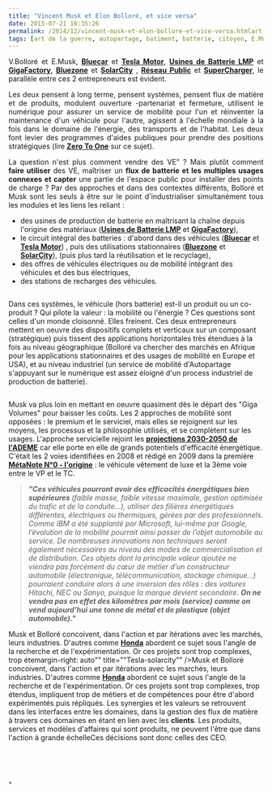 ```yaml
---
title: "Vincent Musk et Elon Bolloré, et vice versa"
date: 2015-07-21 16:35:26
permalink: /2014/12/vincent-musk-et-elon-bollore-et-vice-versa.htmlart
tags: [art de la guerre, autopartage, batiment, batterie, citoyen, E.Musk, économie fonctionnalité, innovation, pensée complexe, plate-forme, Service de mobilité]
---
```


<p style="text-align: justify">V.Bolloré et E.Musk, <a href="http://www.bluecar.fr/" target="_blank"><strong>Bluecar</strong></a> et <a href="http://www.teslamotors.com/fr_FR/" target="_blank"><strong>Tesla Motor</strong></a>, <a href="http://www.usinenouvelle.com/article/bollore-le-secret-est-dans-la-batterie.N205128" target="_blank"><strong>Usines de Batterie LMP</strong></a> et <a href="http://www.santacruzsentinel.com/business/20141214/tesla-gigafactory-elon-musks-vision-may-be-game-changer-for-utilities" target="_blank"><strong>GigaFactory</strong></a>, <a href="http://www.lefigaro.fr/societes/2014/12/13/20005-20141213ARTFIG00007-bollore-commence-l-essaimage-des-bluezones-en-afrique.php" target="_blank"><strong>Bluezone</strong></a> et <strong><a href="http://www.solarcity.com/" target="_blank">SolarCity</a></strong> , <a href="http://www.actu-environnement.com/ae/news/bollore-candidat-operateur-national-borne-ve-23438.php4" target="_blank"><strong>Réseau Public</strong></a> et <a href="http://www.teslamotors.com/fr_BE/supercharger" target="_blank"><strong>SuperCharger</strong></a>, le parallèle entre ces 2 entrepreneurs est évident.</p> <p style="text-align: justify">Les deux pensent à long terme, pensent systèmes, pensent flux de matière et de produits, modulent ouverture -partenariat et fermeture, utilisent le numérique pour assurer un service de mobilité pour l'un et réinventer la maintenance d'un véhicule pour l'autre, agissent à l'échelle mondiale à la fois dans le domaine de l'énergie, des transports et de l'habitat. Les deux font levier des programmes d'aides publiques pour prendre des positions stratégiques (lire <a href="http://zerotoonebook.com/" target="_blank"><strong>Zero To One</strong></a> sur ce sujet).</p> <p style="text-align: justify">La question n'est plus comment vendre des VE" ? Mais plutôt comment <strong>faire utiliser</strong> des VE, maîtriser un <strong>flux de batterie et les multiples usages connexes et capter</strong> une partie de l'espace public pour installer des points de charge ? Par des approches et dans des contextes différents, Bolloré et Musk sont les seuls à être sur le point d'industrialiser simultanément tous les modules et les liens les reliant :</p> <p style=""text-align: justify""></p>  <!--more-->  <ul> <li>des usines de production de batterie en maîtrisant la chaîne depuis l'origine des matériaux (<a href=""http://www.usinenouvelle.com/article/bollore-le-secret-est-dans-la-batterie.N205128"" target=""_blank""><strong>Usines de Batterie LMP</strong></a> et <a href=""http://www.santacruzsentinel.com/business/20141214/tesla-gigafactory-elon-musks-vision-may-be-game-changer-for-utilities"" target=""_blank""><strong>GigaFactory</strong></a>),</li> <li>le circuit intégral des batteries : d'abord dans des véhicules (<a href=""http://www.bluecar.fr/"" target=""_blank""><strong>Bluecar</strong></a> et <a href=""http://www.teslamotors.com/fr_FR/"" target=""_blank""><strong>Tesla Motor</strong></a>) , puis des utilisations stationnaires (<a href=""http://www.lefigaro.fr/societes/2014/12/13/20005-20141213ARTFIG00007-bollore-commence-l-essaimage-des-bluezones-en-afrique.php"" target=""_blank""><strong>Bluezone</strong></a> et <strong><a href=""http://www.solarcity.com/"" target=""_blank"">SolarCity</a></strong>), (puis plus tard la réutilisation et le recyclage),</li> <li>des offres de véhicules électriques ou de mobilité intégrant des véhicules et des bus électriques,</li> <li>des stations de recharges des véhicules.</li> </ul> <p><a class=""asset-img-link"" href="https://gabrielplassat.github.io/transportsdufutur/wp-content/uploads/sites/6/old/6a0120a66d2ad4970b01b8d0ab868d970c-pi.png""><img alt=""Blue"" class=""asset  asset-image at-xid-6a0120a66d2ad4970b01b8d0ab868d970c img-responsive"" src=""/wp-content/uploads/sites/6/old/6a0120a66d2ad4970b01b8d0ab868d970c-500wi.png"" style=""margin-left: automargin-right: auto"" title=""Blue"" /></a></p> <p style=""text-align: justify"">Dans ces systèmes, le véhicule (hors batterie) est-il un produit ou un co-produit ? Qui pilote la valeur : la mobilité ou l'énergie ? Ces questions sont celles d'un monde cloisonné. Elles freinent. Ces deux entrepreneurs mettent en oeuvre des dispositifs complets et verticaux sur un composant (stratégique) puis tissent des applications horizontales très étendues à la fois au niveau géographique (Bolloré va chercher des marchés en Afrique pour les applications stationnaires et des usages de mobilité en Europe et USA), et au niveau industriel (un service de mobilité d'Autopartage s'appuyant sur le numérique est assez éloigné d'un process industriel de production de batterie).</p> <p style=""text-align: justify""><a class=""asset-img-link"" href="https://gabrielplassat.github.io/transportsdufutur/wp-content/uploads/sites/6/old/6a0120a66d2ad4970b01bb07c6844c970d-pi.png""><img alt=""Bluemonde"" class=""asset  asset-image at-xid-6a0120a66d2ad4970b01bb07c6844c970d img-responsive"" src=""/wp-content/uploads/sites/6/old/6a0120a66d2ad4970b01bb07c6844c970d-500wi.png"" style=""margin-left: automargin-right: auto"" title=""Bluemonde"" /></a></p> <p style=""text-align: justify"">Musk va plus loin en mettant en oeuvre quasiment dès le départ des "Giga Volumes" pour baisser les coûts. Les 2 approches de mobilité sont opposées : le premium et le serviciel, mais elles se rejoignent sur les moyens, les processus et la philosophie utilisés, et se complètent sur les usages. L'approche servicielle rejoint les <a href="https://gabrielplassat.github.io/transportsdufutur/2013/04/visions-energetiques-2030-2050-complements-transports-mobilites.html"" target=""_blank""><strong>projections 2030-2050 de l'ADEME</strong></a> car elle porte en elle de grands potentiels d'efficacité énergétique. C'était les 2 voies identifiées en 2008 et rédigé en 2009 dans la première <a href="https://gabrielplassat.github.io/transportsdufutur/2009/11/le-passage-de-lobjet-vehicule-aux-services-de-mobilite-une-chance.html"" target=""_blank""><strong>MétaNote N°0 - l'origine</strong></a> : le véhicule vêtement de luxe et la 3ème voie entre le VP et le TC.</p> <blockquote> <p style=""text-align: justify""><span style=""font-size: 10pt""><em><strong>"Ces véhicules pourront avoir des efficacités énergétiques bien supérieures </strong>(faible masse, faible vitesse maximale, gestion optimisée du trafic et de la conduite…), utiliser des filières énergétiques différentes, électriques ou thermiques, gérées par des professionnels. Comme IBM a été supplanté par Microsoft, lui-même par Google, l’évolution de la mobilité pourrait ainsi passer de l’objet automobile au service. De nombreuses innovations non techniques seront également nécessaires au niveau des modes de commercialisation et de distribution. Ces objets dont la principale valeur ajoutée ne viendra pas forcément du cœur de métier d’un constructeur automobile (électronique, télécommunication, stockage chimique…) pourraient conduire alors à une inversion des rôles : des voitures Hitachi, NEC ou Sanyo, puisque la marque devient secondaire. <strong>On ne vendra pas en effet des kilomètres par mois (service) comme on vend aujourd’hui une tonne de métal et de plastique (objet automobile)."</strong></em></span></p> </blockquote> <p style=""text-align: justify""><a class=""asset-img-link"" href="https://gabrielplassat.github.io/transportsdufutur/wp-content/uploads/sites/6/old/6a0120a66d2ad4970b01b8d0ab8a97970c-pi.png""><img alt=""Tesla-solarcity"" class=""asset  asset-image at-xid-6a0120a66d2ad4970b01b8d0ab8a97970c img-responsive"" src=""/wp-content/uploads/sites/6/old/6a0120a66d2ad4970b01b8d0ab8a97970c-500wi.png"" style=""margin-left: automargin-right: auto"" title=""Tesla-solarcity"" /></a>Musk et Bolloré concoivent, dans l'action et par itérations avec les marchés, leurs industries. D'autres comme <a href=""http://www.hondasmarthome.com/post/81341627614/car-companies-take-expertise-in-battery-power"" target=""_blank""><strong>Honda</strong></a> abordent ce sujet sous l'angle de la recherche et de l'expérimentation. Or ces projets sont trop complexes, trop étemargin-right: auto"" title=""Tesla-solarcity"" /></a>Musk et Bolloré concoivent, dans l'action et par itérations avec les marchés, leurs industries. D'autres comme <a href=""http://www.hondasmarthome.com/post/81341627614/car-companies-take-expertise-in-battery-power"" target=""_blank""><strong>Honda</strong></a> abordent ce sujet sous l'angle de la recherche et de l'expérimentation. Or ces projets sont trop complexes, trop étendus, impliquent trop de métiers et de compétences pour être d'abord expérimentés puis répliqués. Les synergies et les valeurs se retrouvent dans les interfaces entre les domaines, dans la gestion des flux de matière à travers ces domaines en étant en lien avec les <strong>clients</strong>. Les produits, services et modèles d'affaires qui sont produits, ne peuvent l'être que dans l'action à grande échelleCes décisions sont donc celles des CEO.</p> <p style=""text-align: justify""> </p> <p style=""text-align: justify""> </p>"

